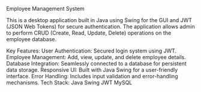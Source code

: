Employee Management System

This is a desktop application built in Java using Swing for the GUI and JWT (JSON Web Tokens) for secure authentication.
The application allows admin to perform CRUD (Create, Read, Update, Delete) operations on the employee database.

Key Features:
User Authentication: Secured login system using JWT.
Employee Management: Add, view, update, and delete employee details.
Database Integration: Seamlessly connected to a database for persistent data storage.
Responsive UI: Built with Java Swing for a user-friendly interface.
Error Handling: Includes input validation and error-handling mechanisms.
Tech Stack:
Java
Swing
JWT
MySQL

